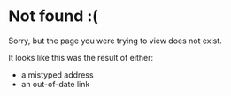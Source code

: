 # Not found **:(**

Sorry, but the page you were trying to view does not exist.

It looks like this was the result of either:

-   a mistyped address
-   an out-of-date link
